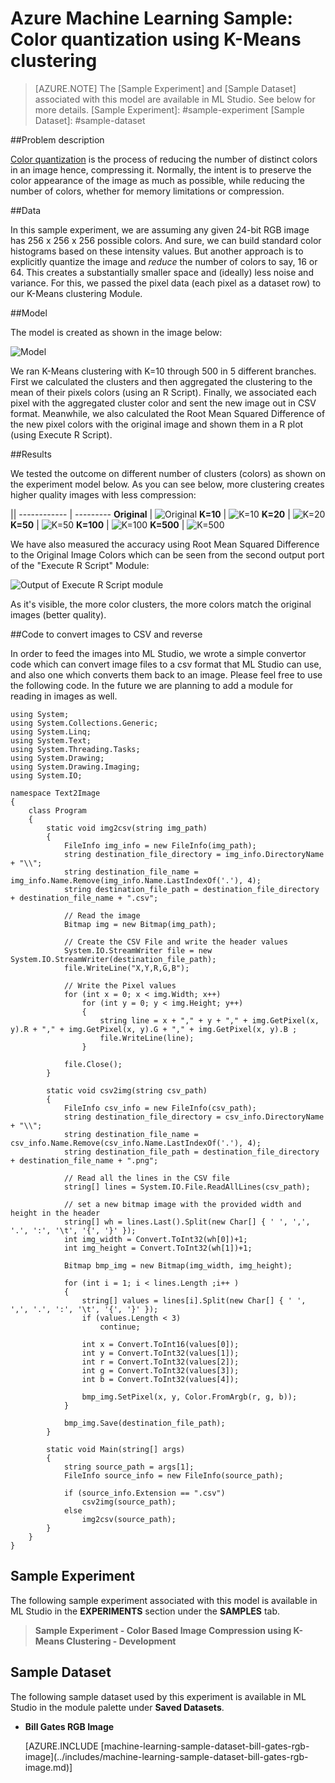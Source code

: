 <properties title="" pageTitle="Machine Learning Sample: Color quantization using K-Means clustering | Azure" description="A sample Azure Machine Learning experiment that evaluates using different K-Means clustering values for quantizing a color image." metaKeywords="" services="machine-learning" solutions="" documentationCenter="" authors="Garyericson" manager="paulettm" editor="cgronlun" videoId="" scriptId=""/>

<tags ms.service="machine-learning" ms.workload="data-services" ms.tgt_pltfrm="na" ms.devlang="na" ms.topic="article" ms.date="12/10/2014" ms.author="garye" />


# Azure Machine Learning Sample: Color quantization using K-Means clustering

>[AZURE.NOTE]
>The [Sample Experiment] and [Sample Dataset] associated with this model are available in ML Studio. See below for more details.
[Sample Experiment]: #sample-experiment
[Sample Dataset]: #sample-dataset


##Problem description

[Color quantization](http://en.wikipedia.org/wiki/Color_quantization "Color quantization") is the process of reducing the number of distinct colors in an image hence, compressing it. Normally, the intent is to preserve the color appearance of the image as much as possible, while reducing the number of colors, whether for memory limitations or compression. 

##Data

In this sample experiment, we are assuming any given 24-bit RGB image has 256 x 256 x 256 possible colors. And sure, we can build standard color histograms based on these intensity values. But another approach is to explicitly quantize the image and *reduce* the number of colors to say, 16 or 64. This creates a substantially smaller space and (ideally) less noise and variance. For this, we passed the pixel data (each pixel as a dataset row) to our K-Means clustering Module. 

##Model

The model is created as shown in the image below:

![Model][image1]

We ran K-Means clustering with K=10 through 500 in 5 different branches. First we calculated the clusters and then aggregated the clustering to the mean of their pixels colors (using an R Script). 
Finally, we associated each pixel with the aggregated cluster color and sent the new image out in CSV format. Meanwhile, we also calculated the Root Mean Squared Difference of the new pixel colors with the original image and shown them in a R plot (using Execute R Script). 

##Results

We tested the outcome on different number of clusters (colors) as shown on the experiment model below. As you can see below, more clustering creates higher quality images with less compression:

||
------------ | ---------
**Original** | ![Original][image2a]
**K=10**     | ![K=10][image2b]
**K=20**     | ![K=20][image2c]
**K=50**     | ![K=50][image2d]
**K=100**    | ![K=100][image2e]
**K=500**    | ![K=500][image2f]


We have also measured the accuracy using Root Mean Squared Difference to the Original Image Colors which can be seen from the second output port of the "Execute R Script" Module:

![Output of Execute R Script module][image3]

As it's visible, the more color clusters, the more colors match the original images (better quality). 

##Code to convert images to CSV and reverse

In order to feed the images into ML Studio, we wrote a simple convertor code which can convert image files to a csv format that ML Studio can use, and also one which converts them back to an image. Please feel free to use the following code. In the future we are planning to add a module for reading in images as well. 

	using System;
	using System.Collections.Generic;
	using System.Linq;
	using System.Text;
	using System.Threading.Tasks;
	using System.Drawing;
	using System.Drawing.Imaging;
	using System.IO;
	 
	namespace Text2Image
	{
	    class Program
	    {
	        static void img2csv(string img_path)
	        {
	            FileInfo img_info = new FileInfo(img_path);
	            string destination_file_directory = img_info.DirectoryName + "\\";
	            string destination_file_name = img_info.Name.Remove(img_info.Name.LastIndexOf('.'), 4);
	            string destination_file_path = destination_file_directory + destination_file_name + ".csv";
	 
	            // Read the image
	            Bitmap img = new Bitmap(img_path);
	 
	            // Create the CSV File and write the header values
	            System.IO.StreamWriter file = new System.IO.StreamWriter(destination_file_path);
	            file.WriteLine("X,Y,R,G,B");
	 
	            // Write the Pixel values
	            for (int x = 0; x < img.Width; x++)
	                for (int y = 0; y < img.Height; y++)
	                {
	                    string line = x + "," + y + "," + img.GetPixel(x, y).R + "," + img.GetPixel(x, y).G + "," + img.GetPixel(x, y).B ;
	                    file.WriteLine(line);
	                }
	 
	            file.Close();
	        }
	 
	        static void csv2img(string csv_path)
	        {
	            FileInfo csv_info = new FileInfo(csv_path);
	            string destination_file_directory = csv_info.DirectoryName + "\\";
	            string destination_file_name = csv_info.Name.Remove(csv_info.Name.LastIndexOf('.'), 4);
	            string destination_file_path = destination_file_directory + destination_file_name + ".png";
	            
	            // Read all the lines in the CSV file
	            string[] lines = System.IO.File.ReadAllLines(csv_path);
	 
	            // set a new bitmap image with the provided width and height in the header
	            string[] wh = lines.Last().Split(new Char[] { ' ', ',', '.', ':', '\t', '{', '}' });
	            int img_width = Convert.ToInt32(wh[0])+1;
	            int img_height = Convert.ToInt32(wh[1])+1;
	 
	            Bitmap bmp_img = new Bitmap(img_width, img_height);
	 
	            for (int i = 1; i < lines.Length ;i++ )
	            {
	                string[] values = lines[i].Split(new Char[] { ' ', ',', '.', ':', '\t', '{', '}' });
	                if (values.Length < 3)
	                    continue;
	 
	                int x = Convert.ToInt16(values[0]);
	                int y = Convert.ToInt32(values[1]);
	                int r = Convert.ToInt32(values[2]);
	                int g = Convert.ToInt32(values[3]);
	                int b = Convert.ToInt32(values[4]);
	 
	                bmp_img.SetPixel(x, y, Color.FromArgb(r, g, b));
	            }
	 
	            bmp_img.Save(destination_file_path);
	        }
	 
	        static void Main(string[] args)
	        {
	            string source_path = args[1];
	            FileInfo source_info = new FileInfo(source_path);
	 
	            if (source_info.Extension == ".csv")
	                csv2img(source_path);
	            else
	                img2csv(source_path);
	        }
	    }
	}


## Sample Experiment

The following sample experiment associated with this model is available in ML Studio in the **EXPERIMENTS** section under the **SAMPLES** tab.

> **Sample Experiment - Color Based Image Compression using K-Means Clustering - Development**


## Sample Dataset

The following sample dataset used by this experiment is available in ML Studio in the module palette under **Saved Datasets**.

<ul>
<li><b>Bill Gates RGB Image</b><p></p>
[AZURE.INCLUDE [machine-learning-sample-dataset-bill-gates-rgb-image](../includes/machine-learning-sample-dataset-bill-gates-rgb-image.md)]
<p></p></li>
</ul>


[image1]:./media/machine-learning-sample-color-quantization-using-k-means-clustering/image1.png
[image2a]:./media/machine-learning-sample-color-quantization-using-k-means-clustering/image2a.jpg
[image2b]:./media/machine-learning-sample-color-quantization-using-k-means-clustering/image2b.png
[image2c]:./media/machine-learning-sample-color-quantization-using-k-means-clustering/image2c.png
[image2d]:./media/machine-learning-sample-color-quantization-using-k-means-clustering/image2d.png
[image2e]:./media/machine-learning-sample-color-quantization-using-k-means-clustering/image2e.png
[image2f]:./media/machine-learning-sample-color-quantization-using-k-means-clustering/image2f.png
[image3]:./media/machine-learning-sample-color-quantization-using-k-means-clustering/image3.png
